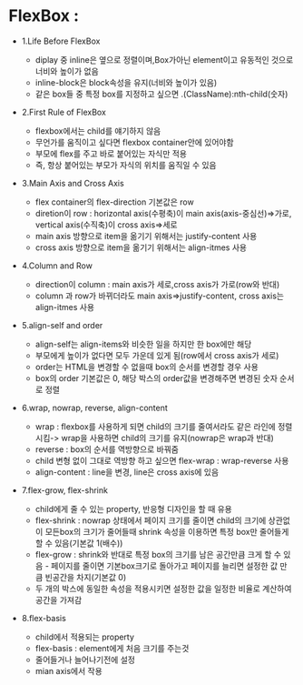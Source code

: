 # FlexBox :
- 1.Life Before FlexBox
    * diplay 중 inline은 옆으로 정렬이며,Box가아닌 element이고 유동적인 것으로 너비와 높이가 없음
    * inline-block은 block속성을 유지(너비와 높이가 있음)
    * 같은 box들 중 특정 box를 지정하고 싶으면 .(ClassName):nth-child(숫자)  

- 2.First Rule of FlexBox
    * flexbox에서는 child를 얘기하지 않음
    * 무언가를 움직이고 싶다면 flexbox container안에 있어야함
    * 부모에 flex를 주고 바로 붙어있는 자식만 적용
    * 즉, 항상 붙어있는 부모가 자식의 위치를 움직일 수 있음  

- 3.Main Axis and Cross Axis
    * flex container의 flex-direction 기본값은 row
    * diretion이 row : horizontal axis(수평축)이 main axis(axis-중심선)=>가로, vertical axis(수직축)이 cross axis=>세로
    * main axis 방향으로 item을 옮기기 위해서는 justify-content 사용
    * cross axis 방향으로 item을 옮기기 위해서는 align-itmes 사용  

- 4.Column and Row
    * direction이 column : main axis가 세로,cross axis가 가로(row와 반대)
    * column 과 row가 바뀌더라도 main axis=>justify-content, cross axis는 align-itmes 사용  

- 5.align-self and order
    * align-self는 align-items와 비슷한 일을 하지만 한 box에만 해당
    * 부모에게 높이가 없다면 모두 가운데 있게 됨(row에서 cross axis가 세로)
    * order는 HTML을 변경할 수 없을때 box의 순서를 변경할 경우 사용
    * box의 order 기본값은 0, 해당 박스의 order값을 변경해주면 변경된 숫자 순서로 정렬  

- 6.wrap, nowrap, reverse, align-content
    * wrap : flexbox를 사용하게 되면 child의 크기를 줄여서라도 같은 라인에 정렬 시킴-> wrap을 사용하면 child의 크기를 유지(nowrap은 wrap과 반대)
    * reverse : box의 순서를 역방향으로 바꿔줌
    * child 변형 없이 그대로 역방향 하고 싶으면 flex-wrap : wrap-reverse 사용
    * align-content : line을 변경, line은 cross axis에 있음  

- 7.flex-grow, flex-shrink
    * child에게 줄 수 있는 property, 반응형 디자인을 할 때 유용
    * flex-shrink : nowrap 상태에서 페이지 크기를 줄이면 child의 크기에 상관없이 모든box의 크기가 줄어들때 shrink 속성을 이용하면 특정 box만 줄어들게 할 수 있음(기본값 1(배수))
    * flex-grow : shrink와 반대로 특정 box의 크기를 남은 공간만큼 크게 할 수 있음 - 페이지를 줄이면 기본box크기로 돌아가고 페이지를 늘리면 설정한 값 만큼 빈공간을 차지(기본값 0)
    * 두 개의 박스에 동일한 속성을 적용시키면 설정한 값을 일정한 비율로 계산하여 공간을 가져감

- 8.flex-basis
    * child에서 적용되는 property
    * flex-basis : element에게 처음 크기를 주는것
    * 줄어들거나 늘어나기전에 설정
    * mian axis에서 작용


